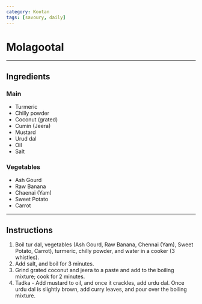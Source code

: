 ```yaml
---
category: Kootan
tags: [savoury, daily] 
---
```

# Molagootal

---
## Ingredients
### Main
- Turmeric
- Chilly powder
- Coconut (grated)
- Cumin (Jeera)
- Mustard
- Urud dal
- Oil
- Salt

### Vegetables
- Ash Gourd
- Raw Banana
- Chaenai (Yam)
- Sweet Potato
- Carrot

---
## Instructions
1. Boil tur dal, vegetables (Ash Gourd, Raw Banana, Chennai (Yam), Sweet Potato, Carrot), turmeric, chilly powder, and water in a cooker (3 whistles).
2. Add salt, and boil for 3 minutes.
3. Grind grated coconut and jeera to a paste and add to the boiling mixture; cook for 2 minutes.
4. Tadka - Add mustard to oil, and once it crackles, add urdu dal. Once urdu dal is slightly brown, add curry leaves, and pour over the boiling mixture.
